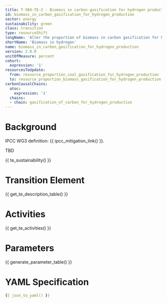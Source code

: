 ```yaml
---
title: T-5B4-TE-2 - Biomass in carbon gasification for hydrogen production
id: biomass_in_carbon_gasification_for_hydrogen_production
sector: energy
sustainability: green
class: transition
type: resourceShift
longName: 'Alter the proportion of biomass in carbon gasification for hydrogen production'
shortName: 'Biomass in hydrogen'
name: biomass_in_carbon_gasification_for_hydrogen_production                
version: 2.0.0
unitOfMeasure: percent
cohort:
  expression: '1'
resourcesToUpdate:
  from: resource_proportion_coal_gasification_for_hydrogen_production
  to: resource_proportion_biomass_gasification_for_hydrogen_production
carbonCausalChains:
  atoc:
    expression: '1'
  chains:
  - chain: gasification_of_carbon_for_hydrogen_production
---
```


# Background

IPCC WG3 definition: {{ ipcc_mitigation_link() }}.

TBD




{{ te_sustainability() }}

# Transition Element

{{ get_te_description_table() }}




# Activities

{{ get_te_activities() }}


# Parameters

{{ generate_parameter_table() }}


# YAML Specification

```yaml
{{ json_to_yaml() }}
```
